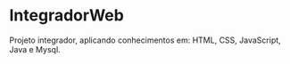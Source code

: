 # IntegradorWeb
Projeto integrador, aplicando conhecimentos em: HTML, CSS, JavaScript, Java e Mysql.
